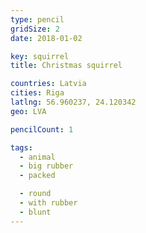 ```yaml
---
type: pencil
gridSize: 2
date: 2018-01-02

key: squirrel
title: Christmas squirrel

countries: Latvia
cities: Riga
latlng: 56.960237, 24.120342
geo: LVA

pencilCount: 1

tags:
  - animal
  - big rubber
  - packed

  - round
  - with rubber
  - blunt
---
```

